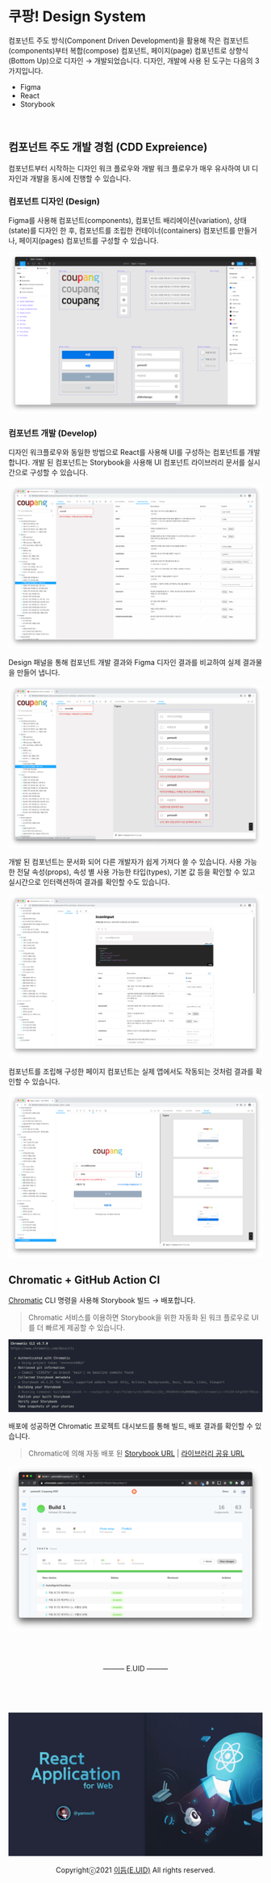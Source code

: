 # 쿠팡! Design System

컴포넌트 주도 방식(Component Driven Development)을 활용해 작은 컴포넌트(components)부터 복합(compose) 컴포넌트, 페이지(page) 컴포넌트로 상향식(Bottom Up)으로 디자인 → 개발되었습니다.
디자인, 개발에 사용 된 도구는 다음의 3가지입니다.

- Figma
- React
- Storybook

<br>

## 컴포넌트 주도 개발 경험 (CDD Expreience)

컴포넌트부터 시작하는 디자인 워크 플로우와 개발 워크 플로우가 매우 유사하여 UI 디자인과 개발을 동시에 진행할 수 있습니다.

### 컴포넌트 디자인 (Design)

Figma를 사용해 컴포넌트(components), 컴포넌트 배리에이션(variation), 상태(state)를 디자인 한 후, 컴포넌트를 조립한 컨테이너(containers) 컴포넌트를 만들거나, 페이지(pages) 컴포넌트를 구성할 수 있습니다.

![](_/coupang_00.png)

### 컴포넌트 개발 (Develop)

디자인 워크플로우와 동일한 방법으로 React를 사용해 UI를 구성하는 컴포넌트를 개발합니다. 개발 된 컴포넌트는 Storybook을 사용해 UI 컴포넌트 라이브러리 문서를 실시간으로 구성할 수 있습니다.

![](_/coupang_01.png)

Design 패널을 통해 컴포넌트 개발 결과와 Figma 디자인 결과를 비교하여 실제 결과물을 만들어 냅니다.

![](_/coupang_02.png)

개발 된 컴포넌트는 문서화 되어 다른 개발자가 쉽게 가져다 쓸 수 있습니다. 사용 가능한 전달 속성(props), 속성 별 사용 가능한 타입(types), 기본 값 등을 확인할 수 있고
실시간으로 인터랙션하여 결과를 확인할 수도 있습니다.

![](_/coupang_03.png)

컴포넌트를 조립해 구성한 페이지 컴포넌트는 실제 앱에서도 작동되는 것처럼 결과를 확인할 수 있습니다.

![](_/coupang_04.png)

## Chromatic + GitHub Action CI

[Chromatic](https://www.chromatic.com/) CLI 명령을 사용해 Storybook 빌드 → 배포합니다.

> Chromatic 서비스를 이용하면 Storybook을 위한 자동화 된 워크 플로우로 UI를 더 빠르게 제공할 수 있습니다.

![](_/Chromatic.png)

배포에 성공하면 Chromatic 프로젝트 대시보드를 통해 빌드, 배포 결과를 확인할 수 있습니다.

> Chromatic에 의해 자동 배포 된 [Storybook URL](https://6051cfad687b8f0021f5e0c1-ubfzwjegzx.chromatic.com/) | [라이브러리 공유 URL](https://www.chromatic.com/library?appId=6051cfad687b8f0021f5e0c1)

![](_/Chromatic+GitHub_CI.png)


<br>
<br>

<p align="center"> ——— E.UID ——— </p>

<br>
<br>
<br>

![](_/cover.jpg)

<p align="center">Copyrightⓒ2021 <a href="https://euid.dev" target="_blank">이듬(E.UID)</a> All rights reserved.</p>
